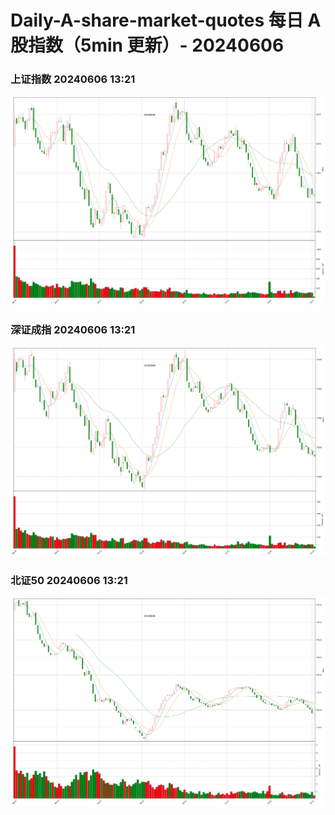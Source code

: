 
# Daily-A-share-market-quotes 每日 A 股指数（5min 更新）- 20240606

### 上证指数 20240606 13:21
![](./fig/2024/6/20240606-sh000001.png)

### 深证成指 20240606 13:21
![](./fig/2024/6/20240606-sz399001.png)

### 北证50 20240606 13:21
![](./fig/2024/6/20240606-bj899050.png)
